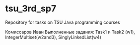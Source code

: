 ﻿tsu_3rd_sp7
===========

Repository for tasks on TSU Java programming courses

Комиссаров Иван
Выполненные задания: Task1 и Task2 (w1), IntegerMultiset(w2and3), SinglyLinkedList(w4)